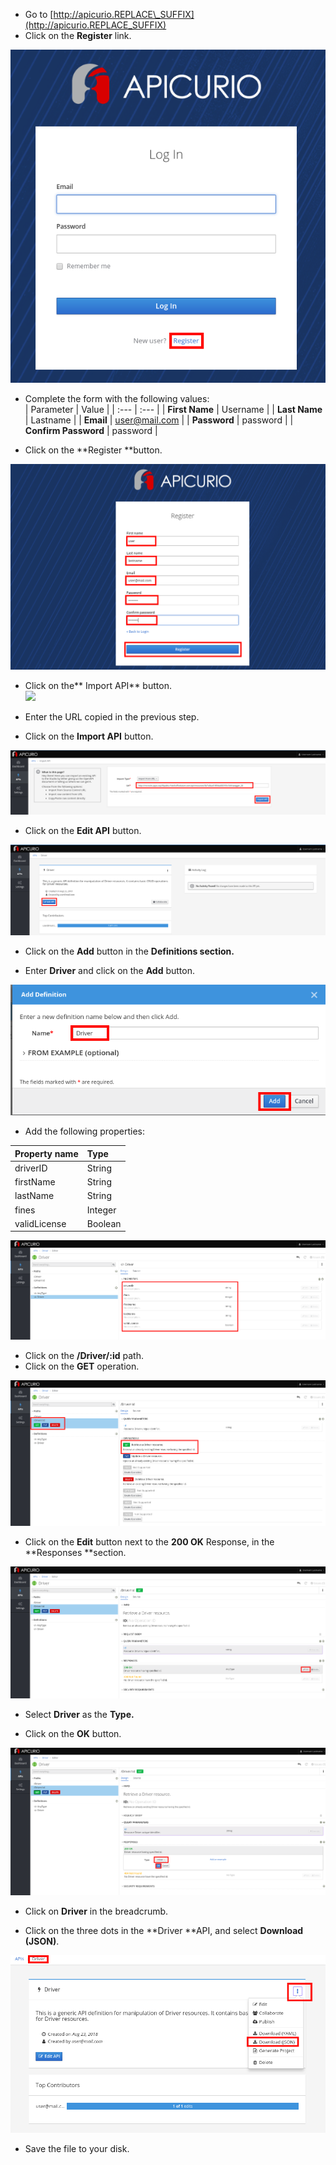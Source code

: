 * Go to [http://apicurio.REPLACE\_SUFFIX](http://apicurio.REPLACE_SUFFIX)
* Click on the **Register** link.

![](images/apicurio-register.png)

* Complete the form with the following values:  
  | Parameter | Value |
  | :--- | :--- |
  | **First Name** | Username |
  | **Last Name** | Lastname |
  | **Email** | [user@mail.com](mailto:user@mail.com) |
  | **Password** | password |
  | **Confirm Password** | password |

* Click on the **Register **button.

![](images/apicurio-register2.png)

* Click on the** Import API** button.  
  [![](https://github.com/pszuster/3scaleTD_gitbook/raw/master/images/Selection_342.png)](https://github.com/pszuster/3scaleTD_gitbook/blob/master/images/Selection_342.png)

* Enter the URL copied in the previous step.

* Click on the **Import API** button.

![](images/apicurio-importAPI.png)

* Click on the **Edit API** button.

![](images/apicurio-editAPI.png)

* Click on the **Add** button in the **Definitions **section**.**

* Enter **Driver** and click on the **Add** button.

![](images/apicurio-addDefinition.png)

* Add the following properties:

| Property name | Type |
| :--- | :--- |
| driverID | String |
| firstName | String |
| lastName | String |
| fines | Integer |
| validLicense | Boolean |

![](images/apicurio-DriverProps.png)

* Click on the **/Driver/:id** path.
* Click on the **GET** operation.

![](images/apicurio-DriverGetOP.png)

* Click on the **Edit** button next to the **200 OK** Response, in the **Responses **section.

![](images/apicurio-EditResponse.png)

* Select **Driver** as the **Type.**

* Click on the **OK** button.

![](images/apicurio-DriverPropsResponse.png)

* Click on **Driver** in the breadcrumb.

* Click on the three dots in the **Driver **API, and select **Download \(JSON\)**.

![](images/apicurio-SaveJSON.png)

* Save the file to your disk.



